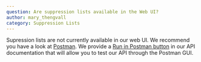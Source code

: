 ```yaml
---
question: Are suppression lists available in the Web UI?
author: mary_thengvall
category: Suppression Lists
---
```

Supression lists are not currently available in our web UI. We recommend you have a look at [Postman](https://www.getpostman.com/). We provide a [Run in Postman button](https://developers.sparkpost.com/api/#/introduction/using-postman) in our API documentation that will allow you to test our API through the Postman GUI.
